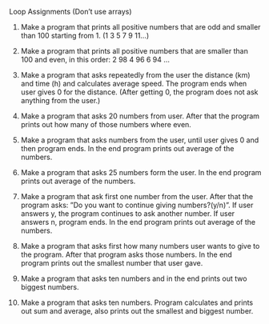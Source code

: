 Loop Assignments (Don’t use arrays)

1. Make a program that prints all positive numbers that are odd and smaller than 100 starting from 1. (1 3 5 7 9 11…)

2. Make a program that prints all positive numbers that are smaller than 100 and even, in this order: 2 98 4 96 6 94 …

3. Make a program that asks repeatedly from the user the distance (km) and time (h) and calculates average speed. The program ends when user gives 0 for the distance. (After getting 0, the program does not ask anything from the user.)

4. Make a program that asks 20 numbers from user. After that the program prints out how many of those numbers where even.

5. Make a program that asks numbers from the user, until user gives 0 and then program ends. In the end program prints out average of the numbers.

6. Make a program that asks 25 numbers form the user. In the end program prints out average of the numbers.

7. Make a program that ask first one number from the user. After that the program asks: ”Do you want to continue giving numbers?(y/n)”. If user answers y, the program continues to ask another number. If user answers n, program ends. In the end program prints out average of the numbers.

8. Make a program that asks first how many numbers user wants to give to the program. After that program asks those numbers. In the end program prints out the smallest number that user gave.

9. Make a program that asks ten numbers and in the end prints out two biggest numbers.

10. Make a program that asks ten numbers. Program calculates and prints out sum and average, also prints out the smallest and biggest number.
